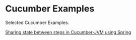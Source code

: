 # Cucumber Examples

Selected Cucumber Examples.

[Sharing state between steps in Cucumber-JVM using Spring](./sharing-state-using-spring)
